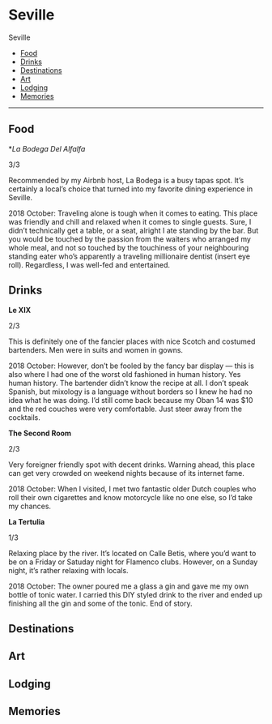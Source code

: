 # Seville

Seville 

- [Food](#food)
- [Drinks](#drinks)
- [Destinations](#destinations)
- [Art](#art)
- [Lodging](#lodging)
- [Memories](#memories)

-----

## Food

**La Bodega Del Alfalfa*

3/3

Recommended by my Airbnb host, La Bodega is a busy tapas spot. It’s certainly a local’s choice that turned into my favorite dining experience in Seville.

2018 October: Traveling alone is tough when it comes to eating. This place was friendly and chill and relaxed when it comes to single guests. Sure, I didn’t technically get a table, or a seat, alright I ate standing by the bar. But you would be touched by the passion from the waiters who arranged my whole meal, and not so touched by the touchiness of your neighbouring standing eater who’s apparently a traveling millionaire dentist (insert eye roll). Regardless, I was well-fed and entertained.

## Drinks

**Le XIX**

2/3

This is definitely one of the fancier places with nice Scotch and costumed bartenders. Men were in suits and women in gowns. 

2018 October: However, don’t be fooled by the fancy bar display — this is also where I had one of the worst old fashioned in human history. Yes human history. The bartender didn’t know the recipe at all. I don’t speak Spanish, but mixology is a language without borders so I knew he had no idea what he was doing. I’d still come back because my Oban 14 was $10 and the red couches were very comfortable. Just steer away from the cocktails.

**The Second Room**

2/3 

Very foreigner friendly spot with decent drinks. Warning ahead, this place can get very crowded on weekend nights because of its internet fame. 

2018 October: When I visited, I met two fantastic older Dutch couples who roll their own cigarettes and know motorcycle like no one else, so I’d take my chances.

**La Tertulia**

1/3 

Relaxing place by the river. It’s located on Calle Betis, where you’d want to be on a Friday or Satuday night for Flamenco clubs. However, on a Sunday night, it’s rather relaxing with locals.

2018 October: The owner poured me a glass a gin and gave me my own bottle of tonic water. I carried this DIY styled drink to the river and ended up finishing all the gin and some of the tonic. End of story. 

## Destinations

## Art

## Lodging

## Memories
